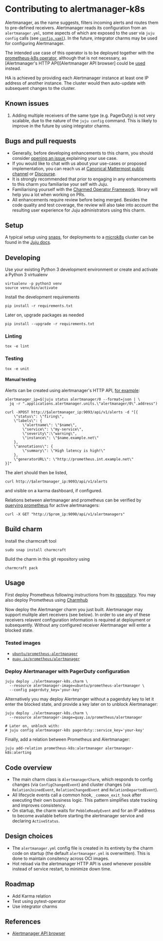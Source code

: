 # Contributing to alertmanager-k8s
Alertmanager, as the name suggests, filters incoming alerts and routes them to pre-defined
receivers. Alertmanager reads its configuration from an `alertmanager.yml`, some aspects of which
are exposed to the user via `juju config` calls (see [`config.yaml`](config.yaml)).
In the future, integrator charms may be used for configuring Alertmanager.

The intended use case of this operator is to be deployed together with the
[prometheus-k8s operator](https://github.com/canonical/prometheus-operator), although that is not
necessary, as [Alertmanager's HTTP API][Alertmanager API browser] could be
[used](https://github.com/prometheus/alertmanager/issues/437#issuecomment-263413632) instead.

HA is achieved by providing each Alertmanager instance at least one IP address of another instance.
The cluster would then auto-update with subsequent changes to the cluster.

## Known issues
1. Adding multiple receivers of the same type (e.g. PagerDuty) is not very scalable, due to the
   nature of the `juju config` command. This is likely to improve in the future by using integrator
   charms.

## Bugs and pull requests
- Generally, before developing enhancements to this charm, you should consider
  [opening an issue ](https://github.com/canonical/alertmanager-operator) explaining
  your use case.
- If you would like to chat with us about your use-cases or proposed
  implementation, you can reach us at
  [Canonical Mattermost public channel](https://chat.charmhub.io/charmhub/channels/charm-dev)
  or [Discourse](https://discourse.charmhub.io/).
- It is strongly recommended that prior to engaging in any enhancements
  to this charm you familiarise your self with Juju.
- Familiarising yourself with the
  [Charmed Operator Framework](https://juju.is/docs/sdk).
  library will help you a lot when working on PRs.
- All enhancements require review before being merged. Besides the
  code quality and test coverage, the review will also take into
  account the resulting user experience for Juju administrators using
  this charm.


## Setup

A typical setup using [snaps](https://snapcraft.io/), for deployments
to a [microk8s](https://microk8s.io/) cluster can be found in the
[Juju docs](https://juju.is/docs/olm/microk8s).

## Developing

Use your existing Python 3 development environment or create and
activate a Python 3 virtualenv

```shell
virtualenv -p python3 venv
source venv/bin/activate
```

Install the development requirements

```shell
pip install -r requirements.txt
```

Later on, upgrade packages as needed

```shell
pip install --upgrade -r requirements.txt
```

### Linting
```shell
tox -e lint
```

### Testing
```shell
tox -e unit
```

#### Manual testing
Alerts can be created using alertmanager's HTTP API,
[for example](https://gist.github.com/cherti/61ec48deaaab7d288c9fcf17e700853a):

```shell
alertmanager_ip=$(juju status alertmanager/0 --format=json | \
  jq -r ".applications.alertmanager.units.\"alertmanager/0\".address")

curl -XPOST http://$alertmanager_ip:9093/api/v1/alerts -d "[{
	\"status\": \"firing\",
	\"labels\": {
		\"alertname\": \"$name\",
		\"service\": \"my-service\",
		\"severity\":\"warning\",
		\"instance\": \"$name.example.net\"
	},
	\"annotations\": {
		\"summary\": \"High latency is high!\"
	},
	\"generatorURL\": \"http://prometheus.int.example.net\"
}]"
```

The alert should then be listed,

```shell
curl http://$alertmanager_ip:9093/api/v1/alerts
```

and visible on a karma dashboard, if configured.


Relations between alertmanager and prometheus can be verified by [querying prometheus](https://prometheus.io/docs/prometheus/latest/querying/api/#alertmanagers)
for active alertmanagers:

```shell
curl -X GET "http://$prom_ip:9090/api/v1/alertmanagers"
```


## Build charm

Install the charmcraft tool
```shell
sudo snap install charmcraft
```

Build the charm in this git repository using
```shell
charmcraft pack
```

## Usage
First deploy Prometheus following instructions from its
[repository](https://github.com/canonical/prometheus-operator). You
may also deploy Prometheus using [Charmhub](https://charmhub.io/)

Now deploy the Alertmanger charm you just built. Alertmanager may
support mulitple alert receivers (see below). In order to use any of
these receivers relavent configuration information is required at
deployment or subsequently. Without any configured receiver
Alertmanager will enter a blocked state.

### Tested images
- [`ubuntu/prometheus-alertmanager`](https://hub.docker.com/r/ubuntu/prometheus-alertmanager)
- [`quay.io/prometheus/alertmanager`](https://quay.io/repository/prometheus/alertmanager?tab=tags)

### Deploy Alertmanager with PagerDuty configuration

```shell
juju deploy ./alertmanager-k8s.charm \
  --resource alertmanager-image=ubuntu/prometheus-alertmanager \
  --config pagerduty_key='your-key'
```

Alternatively you may deploy Alertmanger without a pagerduty key to let it enter the
blocked state, and provide a key later on to unblock Alertmanager:

```shell
juju deploy ./alertmanager-k8s.charm \
  --resource alertmanager-image=quay.io/prometheus/alertmanager

# Later on, unblock with:
# juju config alertmanager-k8s pagerduty::service_key='your-key'
```

Finally, add a relation between Prometheus and Alertmanager:

```shell
juju add-relation prometheus-k8s:alertmanager alertmanager-k8s:alerting
```

## Code overview
- The main charm class is `AlertmanagerCharm`, which responds to config changes (via `ConfigChangedEvent`) and cluster changes (via `RelationJoinedEvent`, `RelationChangedEvent` and `RelationDepartedEvent`).
- All lifecycle events call a common hook, `_common_exit_hook` after executing their own business logic.
  This pattern simplifies state tracking and improves consistency.
- On startup, the charm waits for `PebbleReadyEvent` and for an IP address to become available before starting
  the alertmanager service and declaring `ActiveStatus`.

## Design choices
- The `alertmanager.yml` config file is created in its entirety by the charm code on startup
  (the default `alertmanager.yml` is overwritten). This is done to maintain consitency across OCI images.
- Hot reload via the alertmanager HTTP API is used whenever possible instead of service restart, to minimize down time.

## Roadmap
- Add Karma relation
- Test using pytest-operator
- Use integrator charms

## References
- [Alertmanager API browser](https://petstore.swagger.io/?url=https://raw.githubusercontent.com/prometheus/alertmanager/master/api/v2/openapi.yaml)
